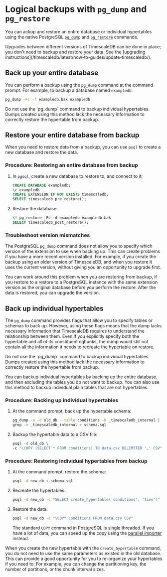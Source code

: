 # Logical backups with `pg_dump`  and  `pg_restore` [](pg_dump-pg_restore)

You can ackup and restore an entire database or individual hypertables using the
native PostgreSQL [`pg_dump`][pg_dump] and [`pg_restore`][pg_restore] commands.

<highlight type="tip">
Upgrades between different versions of TimescaleDB can be done in place; you
don't need to backup and restore your data. See the [upgrading
instructions](/timescaledb/latest/how-to-guides/update-timescaledb/).
</highlight>

## Back up your entire database
You can perform a backup using the `pg_dump` command at the command prompt. For example, to backup a database named `exampledb`:

```bash
pg_dump -Fc -f exampledb.bak exampledb
```

<highlight type="warning">
Do not use the `pg_dump` command to backup individual hypertables. Dumps created using this method lack the necessary information to correctly restore the hypertable from backup.
</highlight>

## Restore your entire database from backup
When you need to restore data from a backup, you can use `psql` to create a new database and restore the data.

### Procedure: Restoring an entire database from backup
1.  In `pgsql`, create a new database to restore to, and connect to it:
    ```sql
    CREATE DATABASE exampledb;
    \c exampledb
    CREATE EXTENSION IF NOT EXISTS timescaledb;
    SELECT timescaledb_pre_restore();
    ```
1.  Restore the database:
    ```sql
    \! pg_restore -Fc -d exampledb exampledb.bak
    SELECT timescaledb_post_restore();
    ```

### Troubleshoot version mismatches

The PostgreSQL `pg_dump` command does not allow you to specify which version of
the extension to use when backing up. This can create problems if you have a
more recent version installed. For example, if you create the backup using an
older version of TimescaleDB, and when you restore it uses the current version,
without giving you an opportunity to upgrade first.

You can work around this problem when you are restoring from backup, if you restore to a restore to a PostgreSQL instance with the same extension version as the original database before you perform the restore. After the data is restored, you can upgrade the version.

## Back up individual hypertables

The `pg_dump` command provides flags that allow you to specify tables or schemas
to back up. However, using these flags means that the dump lacks necessary
information that TimescaleDB requires to understand the relationship between
them. Even if you explicitly specify both the hypertable and all of its
constituent cghunks, the dump would still not contain all the information it
needs to recreate the hypertable on restore.

<highlight type="warning">
Do not use the `pg_dump` command to backup individual hypertables. Dumps created
using this method lack the necessary information to correctly restore the
hypertable from backup.
</highlight>

You can backup individual hypertables by backing up the entire database, and then excluding the tables you do not want to backup. You can also use this method to backup individual plain tables that are not hypertables.

### Procedure: Backing up individual hypertables
1.  At the command prompt, back up the hypertable schema:
    ```bash
    pg_dump -s -d old_db --table conditions -N _timescaledb_internal | \
    grep -v _timescaledb_internal > schema.sql
    ```
1.  Backup the hypertable data to a CSV file:
    ```bash
    psql -d old_db \
    -c "\COPY (SELECT * FROM conditions) TO data.csv DELIMITER ',' CSV"
    ```

### Procedure: Restoring individual hypertables from backup
1.  At the command prompt, restore the schema:
    ```bash
    psql -d new_db < schema.sql
    ```
1.  Recreate the hypertables:
    ```bash
    psql -d new_db -c "SELECT create_hypertable('conditions', 'time')"
    ```
1.  Restore the data:
    ```bash
    psql -d new_db -c "\COPY conditions FROM data.csv CSV"
    ```
    The standard `COPY` command in PostgreSQL is single threaded. If you have a
    lot of data, you can speed up the copy using the [parallel importer][]
    instead.

When you create the new hypertable with the `create_hypertable` command, you
do not need to use the same parameters as existed in the old database. This
can provide a good opportunity for you to re-organize your hypertables if
you need to. For example, you can change the partitioning key, the number of
partitions, or the chunk interval sizes.

[pg_dump]: https://www.postgresql.org/docs/current/static/app-pgdump.html
[pg_restore]: https://www.postgresql.org/docs/current/static/app-pgrestore.html
[parallel importer]: https://github.com/timescale/timescaledb-parallel-copy
